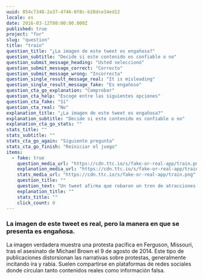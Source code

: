 ```yaml
---
uuid: 054c7348-2a37-4746-8f8c-b28dce34ed12
locale: es
date: 2016-03-12T00:00:00.000Z
published: true
project: "for"
slug: "question"
title: "train"
question_title: "¿La imagen de este tweet es engañosa?"
question_subtitle: "Decide si este contenido es confiable o no"
question_submit_message_heading: "Usted seleccionó"
question_submit_message_correct: "Correcto"
question_submit_message_wrong: "Incorrecta"
question_single_result_message_real: "It is misleading"
question_single_result_message_fake: "Es engañoso"
question_cta_go_explanation: "Comprobar"
question_cta_help: "Escoge entre las siguientes opciones"
question_cta_fake: "Sí"
question_cta_real: "No"
explanation_title: "¿La imagen de este tweet es engañosa?"
explanation_subtitle: "Decide si este contenido es confiable o no"
explanation_cta_go_stats: ""
stats_title: ""
stats_subtitle: ""
stats_cta_go_again: "Siguiente pregunta"
stats_cta_go_finish: "Reiniciar el juego"
items:
  - fake: true
    question_media_url: "https://cdn.ttc.io/s/fake-or-real-app/train.png"
    explanation_media_url: "https://cdn.ttc.io/s/fake-or-real-app/train.png"
    stats_media_url: "https://cdn.ttc.io/s/fake-or-real-app/train.png"
    question_title: ""
    question_text: "Un tweet afirma que robaron un tren de atracciones durante las protestas de Black Lives Matter en Minneapolis."
    explanation_title: ""
    stats_title: ""
    click_count: 0
---
```

### La imagen de este tweet es real, pero la manera en que se presenta es engañosa.

La imagen verdadera muestra una protesta pacífica en Ferguson, Missouri, tras el asesinato de Michael Brown el 9 de agosto de 2014. Este tipo de publicaciones distorsionan las narrativas sobre protestas, generalmente incitando ira y rabia. Suelen compartirse en plataformas de redes sociales donde circulan tanto contenidos reales como información falsa.
